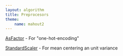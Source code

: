 ```yaml
---
layout: algorithm
title: Preprocesors
theme:
    name: mahout2
---
```


[AsFactor](AsFactor.html) - For "one-hot-encoding"

[StandardScaler](StandardScaler.html) - For mean centering an unit variance